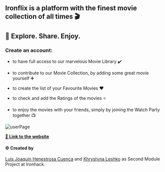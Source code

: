 ## Ironflix is a platform with the finest movie collection of all times :clapper:

## :popcorn: Explore. Share. Enjoy.

### Create an account:

- to have full access to our marvelous Movie Library :heavy_check_mark:

- to contribute to our Movie Collection, by adding some great movie yourself :heavy_plus_sign:

* to create the list of your Favourite Movies :heart:

* to check and add the Ratings of the movies :star:

* to enjoy the movies with your friends, simply by joining the Watch Party together :tv:

![userPage](/images/userPage.png)

**[:popcorn: Link to the website](https://iron-flix.herokuapp.com/)**

#### :copyright: Created by

[Luis Joaquín Henestrosa Cuenca](https://github.com/luisjhc)
and
[Khrystyna Leshko](https://github.com/KhrystynaLeshko)
as Second Module Project at Ironhack.
